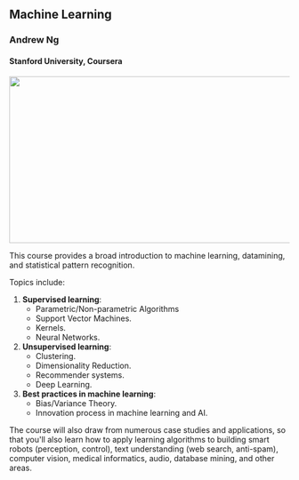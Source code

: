 ## Machine Learning
### Andrew Ng
#### Stanford University, Coursera

<p align="center">
  <img src="https://cdn-images-1.medium.com/max/1600/1*_eGKYpUT6dFjOPLHVLDsFw.png" height="300" width="553.5">
</p>

This course provides a broad introduction to machine learning, datamining, and statistical pattern recognition.

Topics include:
1. **Supervised learning**:
    * Parametric/Non-parametric Algorithms
    * Support Vector Machines.
    * Kernels.
    * Neural Networks.
2. **Unsupervised learning**:
    * Clustering.
    * Dimensionality Reduction.
    * Recommender systems.
    * Deep Learning.
3. **Best practices in machine learning**:
    * Bias/Variance Theory.
    * Innovation process in machine learning and AI.

The course will also draw from numerous case studies and applications, so that you'll also learn how to apply learning algorithms to building smart robots (perception, control), text understanding (web search, anti-spam), computer vision, medical informatics, audio, database mining, and other areas.